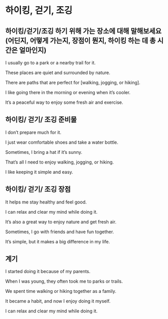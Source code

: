 # 하이킹, 걷기, 조깅

## 하이킹/걷기/조깅 하기 위해 가는 장소에 대해 말해보세요(어딘지, 어떻게 가는지, 장점이 뭔지, 하이킹 하는 데 총 시간은 얼마인지)


I usually go to a park or a nearby trail for it.

These places are quiet and surrounded by nature.

There are paths that are perfect for [walking, jogging, or hiking].

I like going there in the morning or evening when it’s cooler.

It’s a peaceful way to enjoy some fresh air and exercise.


## 하이킹/ 걷기/ 조깅 준비물

I don’t prepare much for it.

I just wear comfortable shoes and take a water bottle.

Sometimes, I bring a hat if it’s sunny.

That’s all I need to enjoy walking, jogging, or hiking.

I like keeping it simple and easy.



## 하이킹/ 걷기/ 조깅 장점

It helps me stay healthy and feel good.

I can relax and clear my mind while doing it.

It’s also a great way to enjoy nature and get fresh air.

Sometimes, I go with friends and have fun together.

It’s simple, but it makes a big difference in my life.

## 계기

I started doing it because of my parents.

When I was young, they often took me to parks or trails.

We spent time walking or hiking together as a family.

It became a habit, and now I enjoy doing it myself.

I can relax and clear my mind while doing it.